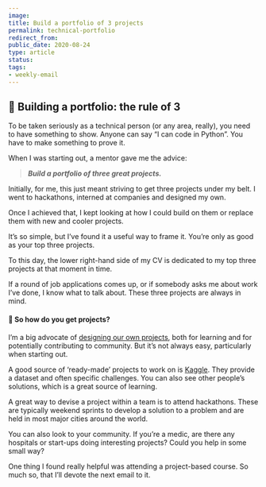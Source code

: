 ```yaml
---
image: 
title: Build a portfolio of 3 projects
permalink: technical-portfolio
redirect_from: 
public_date: 2020-08-24
type: article
status: 
tags:
- weekly-email
---
```



## **📑 Building a portfolio: the rule of 3**

To be taken seriously as a technical person (or any area, really), you need to have something to show. Anyone can say “I can code in Python”. You have to make something to prove it.

When I was starting out, a mentor gave me the advice:

> _**Build a portfolio of three great projects.**_

Initially, for me, this just meant striving to get three projects under my belt. I went to hackathons, interned at companies and designed my own.

Once I achieved that, I kept looking at how I could build on them or replace them with new and cooler projects.

It’s so simple, but I’ve found it a useful way to frame it. You’re only as good as your top three projects.

To this day, the lower right-hand side of my CV is dedicated to my top three projects at that moment in time.

If a round of job applications comes up, or if somebody asks me about work I’ve done, I know what to talk about. These three projects are always in mind.

#### **📂 So how do you get projects?**

I’m a big advocate of [designing our own projects](https://buttondown.email/ChrisLovejoy/archive/know-just-enough-for-the-next-step/?utm_source=chris-lovejoy&utm_medium=email), both for learning and for potentially contributing to community. But it’s not always easy, particularly when starting out.

A good source of ‘ready-made’ projects to work on is [Kaggle](http://kaggle.com/?utm_source=chris-lovejoy&utm_medium=email). They provide a dataset and often specific challenges. You can also see other people’s solutions, which is a great source of learning.

A great way to devise a project within a team is to attend hackathons. These are typically weekend sprints to develop a solution to a problem and are held in most major cities around the world.

You can also look to your community. If you’re a medic, are there any hospitals or start-ups doing interesting projects? Could you help in some small way?

One thing I found really helpful was attending a project-based course. So much so, that I’ll devote the next email to it.